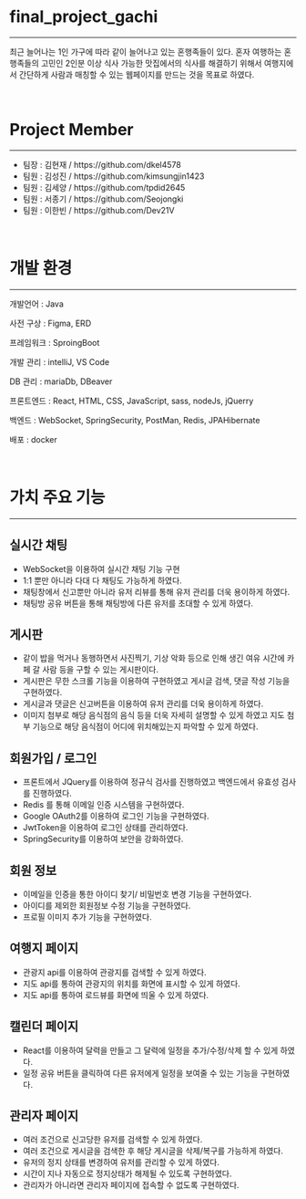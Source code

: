 <h1>final_project_gachi</h1>
<hr>
<p>최근 늘어나는 1인 가구에 따라 같이 늘어나고 있는 혼행족들이 있다. 혼자 여행하는 혼행족들의 고민인 2인분 이상 식사 가능한 맛집에서의 식사를 해결하기 위해서 여행지에서 간단하게 사람과 매칭할 수 있는 웹페이지를 만드는 것을 목표로 하였다.</p>
<br>
<h1>Project Member</h1>
<hr>
<ul>
  <li>팀장 : 김현재 / https://github.com/dkel4578</li>
  <li>팀원 : 김성진 / https://github.com/kimsungjin1423</li>
  <li>팀원 : 김세양 / https://github.com/tpdid2645</li>
  <li>팀원 : 서종기 / https://github.com/Seojongki</li>
  <li>팀원 : 이한빈 / https://github.com/Dev21V</li>
</ul>
<br>
<h1>개발 환경</h1>
<hr>
<p> 개발언어 : Java</p>
<p> 사전 구상 : Figma, ERD </p>
<p> 프레임워크 : SproingBoot</p>
<p> 개발 관리 : intelliJ, VS Code</p>
<p> DB 관리 : mariaDb, DBeaver</p>
<p> 프론트엔드 : React, HTML, CSS, JavaScript, sass, nodeJs, jQuerry </p>
<p> 백엔드 : WebSocket, SpringSecurity, PostMan, Redis, JPAHibernate</p>
<p> 배포 : docker</p>
<br>
<h1> 가치 주요 기능</h1>
<hr>
<h2> 실시간 채팅</h2>
<ul>
  <li> WebSocket을 이용하여 실시간 채팅 기능 구현</li>
  <li> 1:1 뿐만 아니라 다대 다 채팅도 가능하게 하였다.</li>
  <li> 채팅창에서 신고뿐만 아니라 유저 리뷰를 통해 유저 관리를 더욱 용이하게 하였다.</li>
  <li> 채팅방 공유 버튼을 통해 채팅방에 다른 유저를 초대할 수 있게 하였다.</li>
</ul>
<h2> 게시판 </h2>
<ul>
  <li> 같이 밥을 먹거나 동행하면서 사진찍기, 기상 악화 등으로 인해 생긴 여유 시간에 카페 갈 사람 등을 구할 수 있는 게시판이다.</li>
  <li> 게시판은 무한 스크롤 기능을 이용하여 구현하였고 게시글 검색, 댓글 작성 기능을 구현하였다.</li>
  <li> 게시글과 댓글은 신고버튼을 이용하여 유저 관리를 더욱 용이하게 하였다.</li>
  <li> 이미지 첨부로 해당 음식점의 음식 등을 더욱 자세히 설명할 수 있게 하였고 지도 첨부 기능으로 해당 음식점이 어디에 위치해있는지 파악할 수 있게 하였다.</li>
</ul>
<h2> 회원가입 / 로그인</h2>
<ul>
  <li> 프론트에서 JQuery를 이용하여 정규식 검사를 진행하였고 백엔드에서 유효성 검사를 진행하였다.</li>
  <li> Redis 를 통해 이메일 인증 시스템을 구현하였다. </li>
  <li> Google OAuth2를 이용하여 로그인 기능을 구현하였다.</li>
  <li> JwtToken을 이용하여 로그인 상태를 관리하였다.</li>
  <li> SpringSecurity를 이용하여 보안을 강화하였다.</li>
</ul>
<h2>회원 정보</h2>
<ul>
  <li> 이메일을 인증을 통한 아이디 찾기/ 비밀번호 변경 기능을 구현하였다.</li>
  <li> 아이디를 제외한 회원정보 수정 기능을 구현하였다. </li>
  <li> 프로필 이미지 추가 기능을 구현하였다. </li>
</ul>
<h2>여행지 페이지</h2>
<ul>
  <li>관광지 api를 이용하여 관광지를 검색할 수 있게 하였다. </li>
  <li>지도 api를 통하여 관광지의 위치를 화면에 표시할 수 있게 하였다. </li>
  <li>지도 api를 통하여 로드뷰를 화면에 띄울 수 있게 하였다. </li>
</ul>
<h2>캘린더 페이지</h2>
<ul>
  <li>React를 이용하여 달력을 만들고 그 달력에 일정을 추가/수정/삭제 할 수 있게 하였다.</li>
  <li>일정 공유 버튼을 클릭하여 다른 유저에게 일정을 보여줄 수 있는 기능을 구현하였다. </li>
</ul>
<h2>관리자 페이지</h2>
<ul>
  <li> 여러 조건으로 신고당한 유저를 검색할 수 있게 하였다.</li>
  <li> 여러 조건으로 게시글을 검색한 후 해당 게시글을 삭제/복구를 가능하게 하였다.</li>
  <li> 유저의 정지 상태를 변경하여 유저를 관리할 수 있게 하였다.</li>
  <li> 시간이 지나 자동으로 정지상태가 해제될 수 있도록 구현하였다. </li>
  <li> 관리자가 아니라면 관리자 페이지에 접속할 수 없도록 구현하였다. </li>
</ul>
